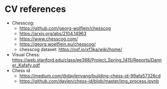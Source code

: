 # CV references
- Chesscog:
  - https://github.com/georg-wolflein/chesscog
  - https://arxiv.org/abs/2104.14963
  - https://www.chesscog.com/
  - https://georg.woelflein.eu/chesscog/
  - chesscog dataset: https://osf.io/xf3ka/wiki/home/
- Visual Chess: https://web.stanford.edu/class/ee368/Project_Spring_1415/Reports/Danner_Kafafy.pdf
- Chess id
  - https://medium.com/@daylenyang/building-chess-id-99afa57326cd
  - https://github.com/daylen/chess-id/blob/master/img_process.ipynb
